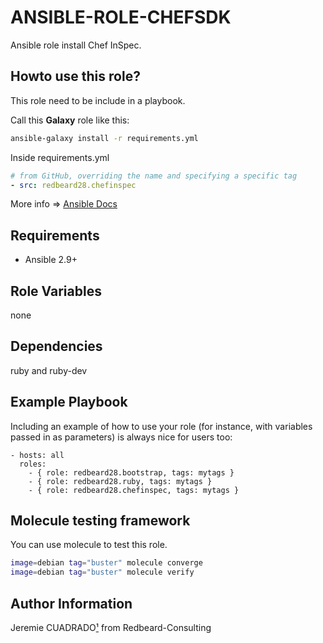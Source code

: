 ANSIBLE-ROLE-CHEFSDK
====================

Ansible role install Chef InSpec.


## Howto use this role?
This role need to be include in a playbook. 

Call this **Galaxy** role  like this:

````bash
ansible-galaxy install -r requirements.yml 
````

Inside requirements.yml
````yaml
# from GitHub, overriding the name and specifying a specific tag
- src: redbeard28.chefinspec
````

More info => [Ansible Docs](https://docs.ansible.com/ansible-container/roles/access.html)

## Requirements

 * Ansible 2.9+


Role Variables
--------------

none

Dependencies
------------

ruby and ruby-dev

Example Playbook
----------------

Including an example of how to use your role (for instance, with variables passed in as parameters) is always nice for users too:

    - hosts: all
      roles:
        - { role: redbeard28.bootstrap, tags: mytags }
        - { role: redbeard28.ruby, tags: mytags }
        - { role: redbeard28.chefinspec, tags: mytags }


Molecule testing framework
--------------------------

You can use molecule to test this role.
```bash
image=debian tag="buster" molecule converge 
image=debian tag="buster" molecule verify 
```

Author Information
------------------

Jeremie CUADRADO[¹](mailto:info@redbeard-consulting.fr) from Redbeard-Consulting

